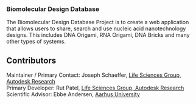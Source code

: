 ### Biomolecular Design Database
The Biomolecular Design Database Project is to create a web application that allows users to share, search and use nucleic acid nanotechnology designs. This includes DNA Origami, RNA Origami, DNA Bricks and many other types of systems.

## Contributors

Maintainer / Primary Contact:  Joseph Schaeffer, [Life Sciences Group, Autodesk Research](https://lifesciences.autodesk.com)  
Primary Developer: Rut Patel, [Life Sciences Group, Autodesk Research](https://lifesciences.autodesk.com)  
Scientific Advisor: Ebbe Andersen, [Aarhus University](http://bion.au.dk/)  
